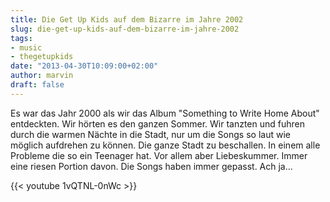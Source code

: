 ```yaml
---
title: Die Get Up Kids auf dem Bizarre im Jahre 2002
slug: die-get-up-kids-auf-dem-bizarre-im-jahre-2002
tags:
- music
- thegetupkids
date: "2013-04-30T10:09:00+02:00"
author: marvin
draft: false
---
```

Es war das Jahr 2000 als wir das Album "Something to Write Home About"
entdeckten. Wir hörten es den ganzen Sommer. Wir tanzten und fuhren
durch die warmen Nächte in die Stadt, nur um die Songs so laut wie
möglich aufdrehen zu können. Die ganze Stadt zu beschallen. In einem
alle Probleme die so ein Teenager hat. Vor allem aber Liebeskummer.
Immer eine riesen Portion davon. Die Songs haben immer gepasst. Ach
ja...

{{< youtube 1vQTNL-0nWc >}}